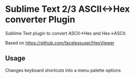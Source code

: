 # Sublime Text 2/3 ASCII<->Hex converter Plugin #

Sublime Text plugin to convert ASCII->Hex and Hex->ASCII.

Based on https://github.com/facelessuser/HexViewer

## Usage ##

Changes keyboard shortcuts into a menu palette options
